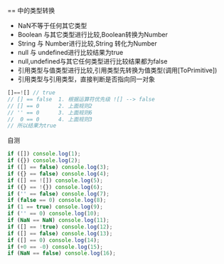 == 中的类型转换

- NaN不等于任何其它类型
- Boolean 与其它类型进行比较,Boolean转换为Number
- String 与 Number进行比较,String 转化为Number
- null 与 undefined进行比较结果为true
- null,undefined与其它任何类型进行比较结果都为false
- 引用类型与值类型进行比较,引用类型先转换为值类型(调用[ToPrimitive])
- 引用类型与引用类型，直接判断是否指向同一对象

```js
[]==![] // true
// [] == false  1. 根据运算符优先级 ![] --> false
// [] == 0      2. 上面规则2
// '' == 0      3. 上面规则6
//  0 == 0      4. 上面规则3
// 所以结果为true
```

自测

```js
if ([]) console.log(1);             
if ({}) console.log(2);             
if ([] == false) console.log(3);    
if ({} == false) console.log(4);    
if ([] == ![]) console.log(5);      
if ({} == !{}) console.log(6);      
if ('' == false) console.log(7);    
if (false == 0) console.log(8);     
if (1 == true) console.log(9);      
if ('' == 0) console.log(10);       
if (NaN == NaN) console.log(11);    
if ([] == !true) console.log(12);   
if ([] == false) console.log(13);   
if ([] == 0) console.log(14);       
if (+0 == -0) console.log(15);      
if (NaN == false) console.log(16);
```

